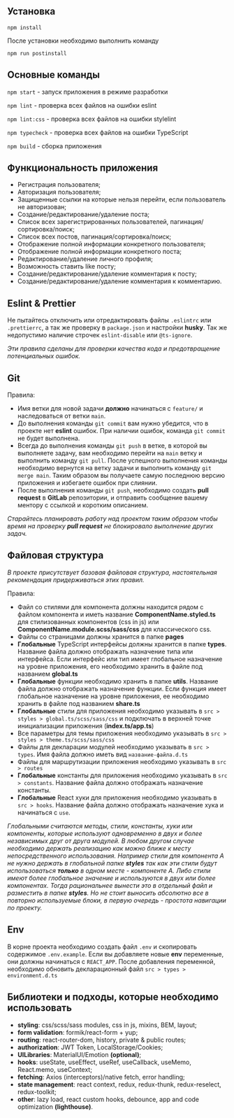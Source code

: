 ## Установка

`npm install`

После установки необходимо выполнить команду

`npm run postinstall`

## Основные команды

`npm start` - запуск приложения в режиме разработки

`npm lint` - проверка всех файлов на ошибки eslint

`npm lint:css` - проверка всех файлов на ошибки stylelint

`npm typecheck` - проверка всех файлов на ошибки TypeScript

`npm build` - сборка приложения

## Функциональность приложения

- Регистрация пользователя;
- Авторизация пользователя;
- Защищенные ссылки на которые нельзя перейти, если пользователь не авторизован;
- Создание/редактирование/удаление поста;
- Список всех зарегистрированных пользователей, пагинация/сортировка/поиск;
- Список всех постов, пагинация/сортировка/поиск;
- Отображение полной информации конкретного пользователя;
- Отображение полной информации конкретного поста;
- Редактирование/удаление личного профиля;
- Возможность ставить like посту;
- Создание/редактирование/удаление комментария к посту;
- Создание/редактирование/удаление комментария к комментарию.

## Eslint & Prettier

Не пытайтесь отключить или отредактировать файлы `.eslintrc` или `.prettierrc`, а так же проверку в `package.json` и настройки **husky**. Так же недопустимо наличие строчек `eslint-disable` или `@ts-ignore`.

_Эти правила сделаны для проверки качества кода и предотвращение потенциальных ошибок._

## Git

Правила:

- Имя ветки для новой задачи **должно** начинаться с `feature/` и наследоваться от ветки `main`.
- До выполнения команды `git commit` вам нужно убедится, что в проекте нет **eslint** ошибок. При наличии ошибок, команда `git commit` не будет выполнена.
- Всегда до выполнения команды `git push` в ветке, в которой вы выполняете задачу, вам необходимо перейти на `main` ветку и выполнить команду `git pull`. После успешного выполнения команды необходимо вернутся на ветку задачи и выполнить команду `git merge main`. Таким образом вы получаете самую последнюю версию приложения и избегаете ошибок при слиянии.
- После выполнения команды `git push`, необходимо создать **pull request** в **GitLab** репозитории, и отправить сообщение вашему ментору с ссылкой и коротким описанием.

_Старайтесь планировать работу над проектом таким образом чтобы время на проверку **pull request** не блокировало выполнение других задач._

## Файловая структура

_В проекте присутствует базовая файловая структура, настоятельная рекомендация придерживаться этих правил._

Правила:

- Файл со стилями для компонента должны находится рядом с файлом компонента и иметь название **ComponentName.styled.ts** для стилизованных компонентов (css in js) или **ComponentName.module.scss/sass/css** для классического css.
- Файлы со страницами должны хранится в папке **pages**
- **Глобальные** TypeScript интерфейсы должны хранится в папке **types**. Название файла должно отображать назначение типа или интерфейса. Если интерфейс или тип имеет глобальное назначение на уровне приложения, его необходимо хранить в файле под названием **global.ts**
- **Глобальные** функции необходимо хранить в папке **utils**. Название файла должно отображать назначение функции. Если функция имеет глобальное назначение на уровне приложения, ее необходимо хранить в файле под названием **share.ts**
- **Глобальные** стили для приложения необходимо указывать в `src > styles > global.ts/scss/sass/css` и подключать в верхней точке инициализации приложения (**index.ts/app.ts**)
- Все параметры для темы приложения необходимо указывать в `src > styles > theme.ts/scss/sass/css`
- Файлы для декларации модулей необходимо указывать в `src > types`. Имя файла должно иметь вид `название-файла.d.ts`
- Файлы для маршрутизации приложения необходимо указывать в `src > routes`
- **Глобальные** константы для приложения необходимо указывать в `src > constants`. Название файла должно отображать назначение константы.
- **Глобальные** React хуки для приложения необходимо указывать в `src > hooks`. Название файла должно отображать назначение хука и начинаться с `use`.

_Глобальными считаются методы, стили, константы, хуки или компоненты, которые используют одновременно в двух и более независимых друг от друга модулей. В любом другом случае необходимо держать реализацию как можно ближе к месту непосредственного использования. Например стили для компонента А не нужно держать в глобальной папке **styles** так как эти стили будут использоваться **только** в одном месте - компоненте А. Либо стили имеют более глобальное значение и используются в двух или более компонентах. Тогда рациональнее вынести это в отдельный файл и разместить в папке **styles**. Но не стоит выносить абсолютно все в повторно используемые блоки, в первую очередь - простота навигации по проекту._

## Env

В корне проекта необходимо создать файл `.env` и скопировать содержимое `.env.example`. Если вы добавляете новые **env** переменные, они должны начинаться с `REACT_APP`. После добавления переменной, необходимо обновить декларационный файл `src > types > environment.d.ts`

## Библиотеки и подходы, которые необходимо использовать

- **styling**: css/scss/sass modules, css in js, mixins, BEM, layout;
- **form validation**: formik/react-form + yup;
- **routing**: react-router-dom, history, private & public routes;
- **authorization**: JWT Token, LocalStorage/Cookies;
- **UILibraries**: MaterialUI/Emotion **(optional)**;
- **hooks**: useState, useEffect, useRef, useCallback, useMemo, React.memo, useContext;
- **fetching**: Axios (interceptors)/native fetch, error handling;
- **state management**: react context, redux, redux-thunk, redux-reselect, redux-toolkit;
- **other**: lazy load, react custom hooks, debounce, app and code optimization **(lighthouse)**.

